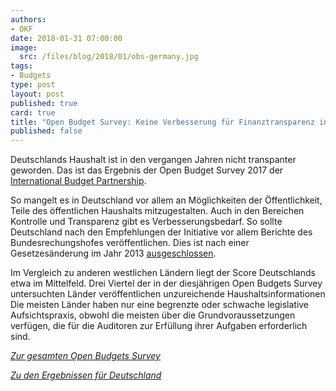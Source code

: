 ```yaml
---
authors: 
- OKF
date: 2018-01-31 07:00:00
image:
  src: /files/blog/2018/01/obs-germany.jpg
tags:
- Budgets
type: post
layout: post
published: true
card: true
title: "Open Budget Survey: Keine Verbesserung für Finanztransparenz in Deutschland" 
published: false
---
```


Deutschlands Haushalt ist in den vergangen Jahren nicht transpanter geworden. Das ist das Ergebnis der Open Budget Survey 2017 der [International Budget Partnership](https://www.internationalbudget.org/). 

So mangelt es in Deutschland vor allem an Möglichkeiten der Öffentlichkeit, Teile des öffentlichen Haushalts mitzugestalten. Auch in den Bereichen Kontrolle und Transparenz gibt es Verbesserungsbedarf. So sollte Deutschland nach den Empfehlungen der Initiative vor allem Berichte des Bundesrechungshofes veröffentlichen. Dies ist nach einer Gesetzesänderung im Jahr 2013 [ausgeschlossen](https://correctiv.org/blog/auskunftsrechte/artikel/2017/12/11/bundesrechnungshof-fraktionen-transparenz/).

Im Vergleich zu anderen westlichen Ländern liegt der Score Deutschlands etwa im Mittelfeld. Drei Viertel der in der diesjährigen Open Budgets Survey untersuchten Länder veröffentlichen unzureichende Haushaltsinformationen Die meisten Länder haben nur eine begrenzte oder schwache legislative Aufsichtspraxis, obwohl die meisten über die Grundvoraussetzungen verfügen, die für die Auditoren zur Erfüllung ihrer Aufgaben erforderlich sind. 

*[Zur gesamten Open Budgets Survey](https://www.internationalbudget.org/wp-content/uploads/open-budget-survey-2017-report-english.pdf)*

*[Zu den Ergebnissen für Deutschland](https://www.internationalbudget.org/wp-content/uploads/germany-open-budget-survey-2017-summary.pdf)*
